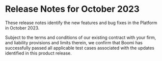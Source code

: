 # Release Notes for October 2023 

<head>
  <meta name="guidename" content="Release Notes"/>
  <meta name="context" content="GUID-20ff1749-2750-4c89-9461-18fe32e25490"/>
</head>


These release notes identify the new features and bug fixes in the Platform in October 2023.

Subject to the terms and conditions of our existing contract with your firm, and liability provisions and limits therein, we confirm that Boomi has successfully passed all applicable test cases associated with the updates identified in this product release.
